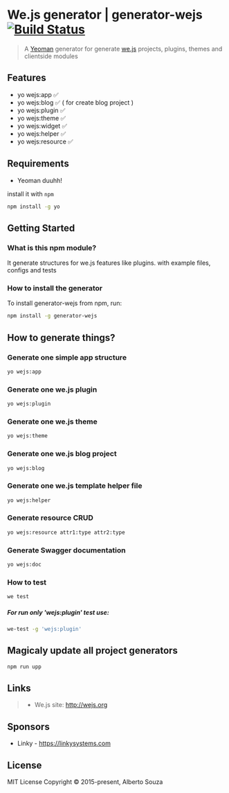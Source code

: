 # We.js generator | generator-wejs [![Build Status](https://secure.travis-ci.org/wejs/generator-wejs.png?branch=master)](https://travis-ci.org/wejs/generator-wejs)

> A [Yeoman](http://yeoman.io) generator for generate [we.js](https://github.com/wejs) projects, plugins, themes and clientside modules

## Features

 - yo wejs:app :white_check_mark:
 - yo wejs:blog :white_check_mark: ( for create blog project )
 - yo wejs:plugin :white_check_mark:
 - yo wejs:theme :white_check_mark:
 - yo wejs:widget :white_check_mark:
 - yo wejs:helper :white_check_mark:
 - yo wejs:resource :white_check_mark:

## Requirements

 - Yeoman duuhh!

install it with ```npm```

```bash
npm install -g yo
```

## Getting Started

### What is this npm module?

It generate structures for we.js features like plugins. with example files, configs and tests


### How to install the generator

To install generator-wejs from npm, run:

```bash
npm install -g generator-wejs
```

## How to generate things?

### Generate one simple app structure

```sh
yo wejs:app
```

### Generate one we.js plugin

```sh
yo wejs:plugin
```

### Generate one we.js theme

```sh
yo wejs:theme
```

### Generate one we.js blog project

```sh
yo wejs:blog
```

### Generate one we.js template helper file

```sh
yo wejs:helper
```

### Generate resource CRUD

```sh
yo wejs:resource attr1:type attr2:type
```

### Generate Swagger documentation

```sh
yo wejs:doc
```

### How to test

```sh
we test
```

##### For run only 'wejs:plugin' test use:

```sh
we-test -g 'wejs:plugin'
```

## Magicaly update all project generators 

```sh 
npm run upp
```

## Links

> * We.js site: http://wejs.org

## Sponsors

- Linky - https://linkysystems.com

## License

MIT License Copyright © 2015-present, Alberto Souza

